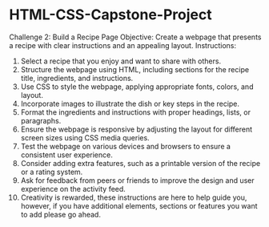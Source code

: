 # HTML-CSS-Capstone-Project
Challenge 2: Build a Recipe Page
Objective: Create a webpage that presents a recipe with clear instructions and an appealing layout.
Instructions:
1. Select a recipe that you enjoy and want to share with others.
2. Structure the webpage using HTML, including sections for the recipe title, ingredients, and instructions.
3. Use CSS to style the webpage, applying appropriate fonts, colors, and layout.
4. Incorporate images to illustrate the dish or key steps in the recipe.
5. Format the ingredients and instructions with proper headings, lists, or paragraphs.
6. Ensure the webpage is responsive by adjusting the layout for different screen sizes using CSS media queries.
7. Test the webpage on various devices and browsers to ensure a consistent user experience.
8. Consider adding extra features, such as a printable version of the recipe or a rating system.
9. Ask for feedback from peers or friends to improve the design and user experience on the activity feed.
10. Creativity is rewarded, these instructions are here to help guide you, however, if you have additional elements, sections or features you want to add please go ahead.
